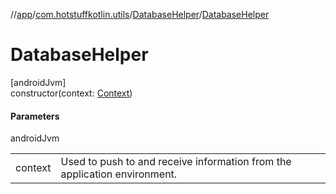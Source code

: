 //[app](../../../index.md)/[com.hotstuffkotlin.utils](../index.md)/[DatabaseHelper](index.md)/[DatabaseHelper](-database-helper.md)

# DatabaseHelper

[androidJvm]\
constructor(context: [Context](https://developer.android.com/reference/kotlin/android/content/Context.html))

#### Parameters

androidJvm

| | |
|---|---|
| context | Used to push to and receive information from the application environment. |
